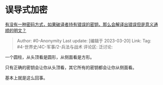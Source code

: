 # 误导式加密
[有没有一种密码方式，如果破译者持有错误的密钥，那么会解译出错误但是意义通顺的明文？](https://www.zhihu.com/question/576682585/answer/2944181447)

> Author: #0-Anonymity
> Last update: [编辑于 2023-03-20]
> Link:
> Tag: #4-世界史/4C-军事/2-兵法与战术
> 评论区:
> 泛讨论:

一个圆柱，从头顶看是圆形，从侧面看是方形。

只有正确的密钥会让你从头顶看，其它所有的密钥都会让你从侧面看。

基本上就是这么回事。
